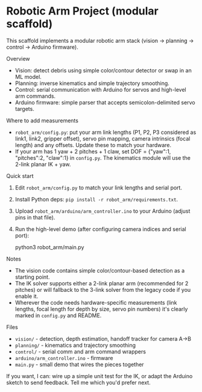 # Robotic Arm Project (modular scaffold)

This scaffold implements a modular robotic arm stack (vision → planning → control → Arduino firmware).

Overview
- Vision: detect debris using simple color/contour detector or swap in an ML model.
- Planning: inverse kinematics and simple trajectory smoothing.
- Control: serial communication with Arduino for servos and high-level arm commands.
- Arduino firmware: simple parser that accepts semicolon-delimited servo targets.

Where to add measurements
- `robot_arm/config.py`: put your arm link lengths (P1, P2, P3 considered as link1, link2, gripper offset), servo pin mapping, camera intrinsics (focal length) and any offsets. Update these to match your hardware.
- If your arm has 1 yaw + 2 pitches + 1 claw, set DOF = {"yaw":1, "pitches":2, "claw":1} in `config.py`. The kinematics module will use the 2-link planar IK + yaw.

Quick start
1. Edit `robot_arm/config.py` to match your link lengths and serial port.
2. Install Python deps: `pip install -r robot_arm/requirements.txt`.
3. Upload `robot_arm/arduino/arm_controller.ino` to your Arduino (adjust pins in that file).
4. Run the high-level demo (after configuring camera indices and serial port):

   python3 robot_arm/main.py

Notes
- The vision code contains simple color/contour-based detection as a starting point.
- The IK solver supports either a 2-link planar arm (recommended for 2 pitches) or will fallback to the 3-link solver from the legacy code if you enable it.
- Wherever the code needs hardware-specific measurements (link lengths, focal length for depth by size, servo pin numbers) it's clearly marked in `config.py` and README.

Files
- `vision/` - detection, depth estimation, handoff tracker for camera A→B
- `planning/` - kinematics and trajectory smoothing
- `control/` - serial comm and arm command wrappers
- `arduino/arm_controller.ino` - firmware
- `main.py` - small demo that wires the pieces together

If you want, I can: wire up a simple unit test for the IK, or adapt the Arduino sketch to send feedback. Tell me which you'd prefer next.
